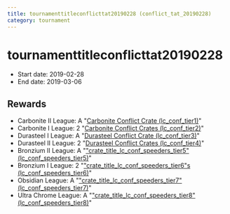 ```yaml
---
title: tournamenttitleconflicttat20190228 (conflict_tat_20190228)
category: tournament
---
```

# tournamenttitleconflicttat20190228

  * Start date: 2019-02-28
  * End date: 2019-03-06

## Rewards

  * Carbonite II League: A "[Carbonite Conflict Crate (lc_conf_tier1)](lc_conf_tier1.html)"
  * Carbonite I League: 2 "[Carbonite Conflict Crates (lc_conf_tier2)](lc_conf_tier2.html)"
  * Durasteel I League: A "[Durasteel Conflict Crate (lc_conf_tier3)](lc_conf_tier3.html)"
  * Durasteel II League: 2 "[Durasteel Conflict Crates (lc_conf_tier4)](lc_conf_tier4.html)"
  * Bronzium II League: A "["crate_title_lc_conf_speeders_tier5" (lc_conf_speeders_tier5)](lc_conf_speeders_tier5.html)"
  * Bronzium I League: 2 "["crate_title_lc_conf_speeders_tier6"s (lc_conf_speeders_tier6)](lc_conf_speeders_tier6.html)"
  * Obsidian League: A "["crate_title_lc_conf_speeders_tier7" (lc_conf_speeders_tier7)](lc_conf_speeders_tier7.html)"
  * Ultra Chrome League: A "["crate_title_lc_conf_speeders_tier8" (lc_conf_speeders_tier8)](lc_conf_speeders_tier8.html)"
